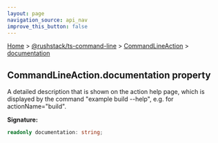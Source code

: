```yaml
---
layout: page
navigation_source: api_nav
improve_this_button: false
---
```



[Home](./index.md) &gt; [@rushstack/ts-command-line](./ts-command-line.md) &gt; [CommandLineAction](./ts-command-line.commandlineaction.md) &gt; [documentation](./ts-command-line.commandlineaction.documentation.md)

## CommandLineAction.documentation property

A detailed description that is shown on the action help page, which is displayed by the command "example build --help", e.g. for actionName="build".

<b>Signature:</b>

```typescript
readonly documentation: string;
```
